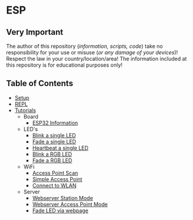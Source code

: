 # ESP

## Very Important

The author of this repository (_information, scripts, code_) take no responsibility for your use or misuse (_or any damage of your devices_)! Respect the law in your country/location/area! The information included at this repository is for educational purposes only!

## Table of Contents

- [Setup](./Setup/README.md)
- [REPL](./REPL/README.md)
- [Tutorials](./Tutorials/README.md)
  - Board
    - [ESP32 Information](./Tutorials/BOARD/esp32_info.py) 
  - LED's
    - [Blink a single LED](./Tutorials/LED/single_led_blink.py)
    - [Fade a single LED](./Tutorials/LED/single_led_fade.py)
    - [Heartbeat a single LED](./Tutorials/LED/single_led_heartbeat.py)
    - [Blink a RGB LED](./Tutorials/LED/rgb_led_blink.py)
    - [Fade a RGB LED](./Tutorials/LED/rgb_led_fade.py)
  - WiFi
    - [Access Point Scan](./Tutorials/WiFi/access_point_scan.py)
    - [Simple Access Point](./Tutorials/WiFi/simple_access_point.py)
    - [Connect to WLAN](./Tutorials/WiFi/connect_to_wlan.py)
  - Server
    - [Webserver Station Mode](./Tutorials/SERVER/webserver_station_mode.py)
    - [Webserver Access Point Mode](./Tutorials/SERVER/ap_time_info.py)
    - [Fade LED via webpage](./Tutorials/SERVER/fade_led_on_off.py)
